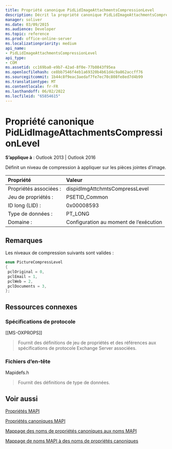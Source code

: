 ```yaml
---
title: Propriété canonique PidLidImageAttachmentsCompressionLevel
description: Décrit la propriété canonique PidLidImageAttachmentsCompressionLevel, qui définit un niveau de compression à appliquer aux pièces jointes d’image.
manager: soliver
ms.date: 03/09/2015
ms.audience: Developer
ms.topic: reference
ms.prod: office-online-server
ms.localizationpriority: medium
api_name:
- PidLidImageAttachmentsCompressionLevel
api_type:
- COM
ms.assetid: cc169ba8-e9b7-42ad-8f0e-77b0843f95ea
ms.openlocfilehash: ce8bb7546f4eb1a69320b4b61d4c9a862accff76
ms.sourcegitcommit: 1b44c8f9eac3aedaf7fe7ec70c808fe8ed7d4b99
ms.translationtype: MT
ms.contentlocale: fr-FR
ms.lasthandoff: 06/02/2022
ms.locfileid: "65854615"
---
```

# <a name="pidlidimageattachmentscompressionlevel-canonical-property"></a>Propriété canonique PidLidImageAttachmentsCompressionLevel

  
  
**S’applique à** : Outlook 2013 | Outlook 2016 
  
Définit un niveau de compression à appliquer sur les pièces jointes d’image.
  
|Propriété|Valeur|
|:-----|:-----|
|Propriétés associées :  <br/> |dispidImgAttchmtsCompressLevel  <br/> |
|Jeu de propriétés :  <br/> |PSETID_Common  <br/> |
|ID long (LID) :  <br/> |0x00008593  <br/> |
|Type de données :  <br/> |PT_LONG  <br/> |
|Domaine :  <br/> |Configuration au moment de l’exécution  <br/> |
   
## <a name="remarks"></a>Remarques

Les niveaux de compression suivants sont valides :
  
```cpp
enum PictureCompressLevel
{
 pclOriginal = 0,
 pclEmail = 1,
 pclWeb = 2,
 pclDocuments = 3,
};
```

## <a name="related-resources"></a>Ressources connexes

### <a name="protocol-specifications"></a>Spécifications de protocole

[[MS-OXPROPS]] 
  
> Fournit des définitions de jeu de propriétés et des références aux spécifications de protocole Exchange Server associées.
    
### <a name="header-files"></a>Fichiers d’en-tête

Mapidefs.h
  
> Fournit des définitions de type de données.
    
## <a name="see-also"></a>Voir aussi



[Propriétés MAPI](mapi-properties.md)
  
[Propriétés canoniques MAPI](mapi-canonical-properties.md)
  
[Mappage des noms de propriétés canoniques aux noms MAPI](mapping-canonical-property-names-to-mapi-names.md)
  
[Mappage de noms MAPI à des noms de propriétés canoniques](mapping-mapi-names-to-canonical-property-names.md)

